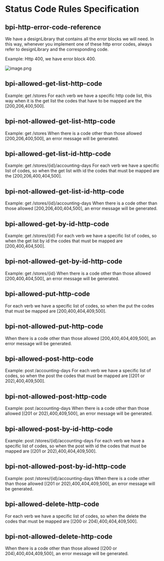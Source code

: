 # Status Code Rules Specification

## bpi-http-error-code-reference

We have a designLibrary that contains all the error blocks we will need. In this way, whenever you implement one of these http error codes, always refer to designLibrary and the corresponding code.

Example: Http 400, we have error block 400.

![image.png](https://stoplight.io/api/v1/projects/cHJqOjEyNTMyNw/images/QGHvufn7kaY)

## bpi-allowed-get-list-http-code

Example: get /stores
For each verb we have a specific http code list, this way when it is the get list the codes that have to be mapped are the [200,206,400,500]. 

## bpi-not-allowed-get-list-http-code

Example: get /stores
When there is a code other than those allowed [200,206,400,500], an error message will be generated.

## bpi-allowed-get-list-id-http-code

Example:  get /stores/{id}/accounting-days
For each verb we have a specific list of codes, so when the get list with id the codes that must be mapped are the [200,206,400,404,500].

## bpi-not-allowed-get-list-id-http-code

Example:  get /stores/{id}/accounting-days
When there is a code other than those allowed [200,206,400,404,500], an error message will be generated.

## bpi-allowed-get-by-id-http-code

Example:  get /stores/{id}
For each verb we have a specific list of codes, so when the get list by id the codes that must be mapped are [200,400,404,500].

## bpi-not-allowed-get-by-id-http-code

Example:  get /stores/{id}
When there is a code other than those allowed [200,400,404,500], an error message will be generated.

## bpi-allowed-put-http-code

For each verb we have a specific list of codes, so when the put the codes that must be mapped are [200,400,404,409,500].

## bpi-not-allowed-put-http-code

When there is a code other than those allowed [200,400,404,409,500], an error message will be generated.

## bpi-allowed-post-http-code

Example: post /accounting-days
For each verb we have a specific list of codes, so when the post the codes that must be mapped are [(201 or 202),400,409,500].

## bpi-not-allowed-post-http-code

Example: post /accounting-days
When there is a code other than those allowed [(201 or 202),400,409,500], an error message will be generated.

## bpi-allowed-post-by-id-http-code

Example: post /stores/{id}/accounting-days
For each verb we have a specific list of codes, so when the post with id the codes that must be mapped are [(201 or 202),400,404,409,500].

## bpi-not-allowed-post-by-id-http-code

Example: post /stores/{id}/accounting-days
When there is a code other than those allowed [(201 or 202),400,404,409,500], an error message will be generated.

## bpi-allowed-delete-http-code

For each verb we have a specific list of codes, so when the delete the codes that must be mapped are [(200 or 204),400,404,409,500].

## bpi-not-allowed-delete-http-code

When there is a code other than those allowed [(200 or 204),400,404,409,500], an error message will be generated.

